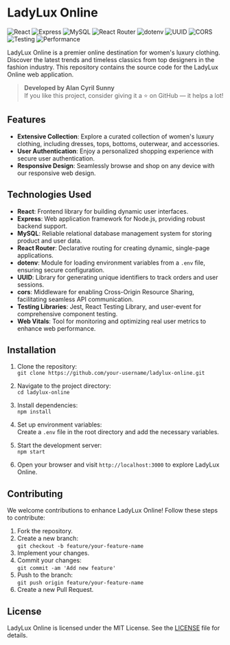 # LadyLux Online

![React](https://img.shields.io/badge/Frontend-React-blue)
![Express](https://img.shields.io/badge/Backend-Express.js-lightgrey)
![MySQL](https://img.shields.io/badge/Database-MySQL-blue)
![React Router](https://img.shields.io/badge/Router-React%20Router-red)
![dotenv](https://img.shields.io/badge/Env-dotenv-9cf)
![UUID](https://img.shields.io/badge/ID-UUID-yellow)
![CORS](https://img.shields.io/badge/API%20Access-CORS-brightgreen)
![Testing](https://img.shields.io/badge/Testing-Jest%20%26%20RTL-red)
![Performance](https://img.shields.io/badge/Monitoring-Web%20Vitals-purple)

LadyLux Online is a premier online destination for women's luxury clothing. Discover the latest trends and timeless classics from top designers in the fashion industry. This repository contains the source code for the LadyLux Online web application.

> **Developed by Alan Cyril Sunny**  
> If you like this project, consider giving it a ⭐ on GitHub — it helps a lot!

## Features

- **Extensive Collection**: Explore a curated collection of women's luxury clothing, including dresses, tops, bottoms, outerwear, and accessories.
- **User Authentication**: Enjoy a personalized shopping experience with secure user authentication.
- **Responsive Design**: Seamlessly browse and shop on any device with our responsive web design.

## Technologies Used

- **React**: Frontend library for building dynamic user interfaces.
- **Express**: Web application framework for Node.js, providing robust backend support.
- **MySQL**: Reliable relational database management system for storing product and user data.
- **React Router**: Declarative routing for creating dynamic, single-page applications.
- **dotenv**: Module for loading environment variables from a `.env` file, ensuring secure configuration.
- **UUID**: Library for generating unique identifiers to track orders and user sessions.
- **cors**: Middleware for enabling Cross-Origin Resource Sharing, facilitating seamless API communication.
- **Testing Libraries**: Jest, React Testing Library, and user-event for comprehensive component testing.
- **Web Vitals**: Tool for monitoring and optimizing real user metrics to enhance web performance.

## Installation

1. Clone the repository:  
   `git clone https://github.com/your-username/ladylux-online.git`

2. Navigate to the project directory:  
   `cd ladylux-online`

3. Install dependencies:  
   `npm install`

4. Set up environment variables:  
   Create a `.env` file in the root directory and add the necessary variables.

5. Start the development server:  
   `npm start`

6. Open your browser and visit `http://localhost:3000` to explore LadyLux Online.

## Contributing

We welcome contributions to enhance LadyLux Online! Follow these steps to contribute:

1. Fork the repository.
2. Create a new branch:  
   `git checkout -b feature/your-feature-name`
3. Implement your changes.
4. Commit your changes:  
   `git commit -am 'Add new feature'`
5. Push to the branch:  
   `git push origin feature/your-feature-name`
6. Create a new Pull Request.

## License

LadyLux Online is licensed under the MIT License. See the [LICENSE](LICENSE) file for details.
